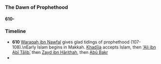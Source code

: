 ### The Dawn of Prophethood
#### 610-

### Timeline

- **610** [Waraqah ibn Nawfal](../bio/Waraqah) gives glad tidings of prophethood (107-108).\nEarly Islam begins in Makkah. [Khadīja](../bio/0555_Khadija) accepts Islam, then ['Ali ibn Abī Tālibؓ](../bio/0600_Ali), then [Zayd ibn Hārithah](), then [Abū Bakr](../bio/0573_Abu_bakr)
- 

